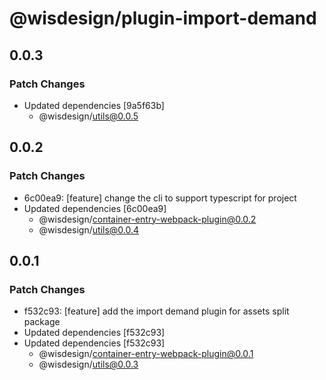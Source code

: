 # @wisdesign/plugin-import-demand

## 0.0.3

### Patch Changes

- Updated dependencies [9a5f63b]
  - @wisdesign/utils@0.0.5

## 0.0.2

### Patch Changes

- 6c00ea9: [feature] change the cli to support typescript for project
- Updated dependencies [6c00ea9]
  - @wisdesign/container-entry-webpack-plugin@0.0.2
  - @wisdesign/utils@0.0.4

## 0.0.1

### Patch Changes

- f532c93: [feature] add the import demand plugin for assets split package
- Updated dependencies [f532c93]
- Updated dependencies [f532c93]
  - @wisdesign/container-entry-webpack-plugin@0.0.1
  - @wisdesign/utils@0.0.3
